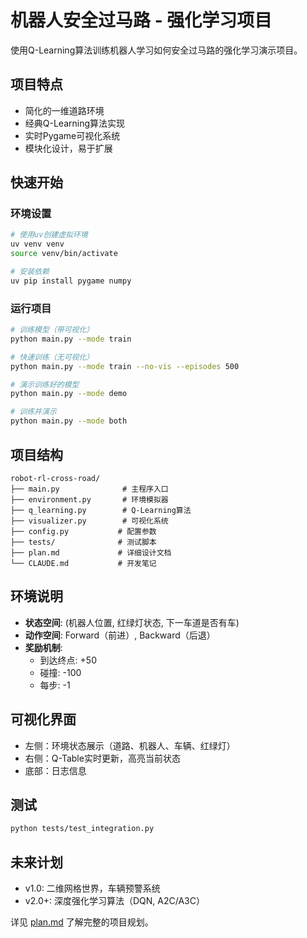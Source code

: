 # 机器人安全过马路 - 强化学习项目

使用Q-Learning算法训练机器人学习如何安全过马路的强化学习演示项目。

## 项目特点

- 简化的一维道路环境
- 经典Q-Learning算法实现
- 实时Pygame可视化系统
- 模块化设计，易于扩展

## 快速开始

### 环境设置

```bash
# 使用uv创建虚拟环境
uv venv venv
source venv/bin/activate

# 安装依赖
uv pip install pygame numpy
```

### 运行项目

```bash
# 训练模型（带可视化）
python main.py --mode train

# 快速训练（无可视化）
python main.py --mode train --no-vis --episodes 500

# 演示训练好的模型
python main.py --mode demo

# 训练并演示
python main.py --mode both
```

## 项目结构

```
robot-rl-cross-road/
├── main.py              # 主程序入口
├── environment.py       # 环境模拟器
├── q_learning.py        # Q-Learning算法
├── visualizer.py        # 可视化系统
├── config.py           # 配置参数
├── tests/              # 测试脚本
├── plan.md             # 详细设计文档
└── CLAUDE.md           # 开发笔记
```

## 环境说明

- **状态空间**: (机器人位置, 红绿灯状态, 下一车道是否有车)
- **动作空间**: Forward（前进）, Backward（后退）
- **奖励机制**:
  - 到达终点: +50
  - 碰撞: -100
  - 每步: -1

## 可视化界面

- 左侧：环境状态展示（道路、机器人、车辆、红绿灯）
- 右侧：Q-Table实时更新，高亮当前状态
- 底部：日志信息

## 测试

```bash
python tests/test_integration.py
```

## 未来计划

- v1.0: 二维网格世界，车辆预警系统
- v2.0+: 深度强化学习算法（DQN, A2C/A3C）

详见 [plan.md](plan.md) 了解完整的项目规划。